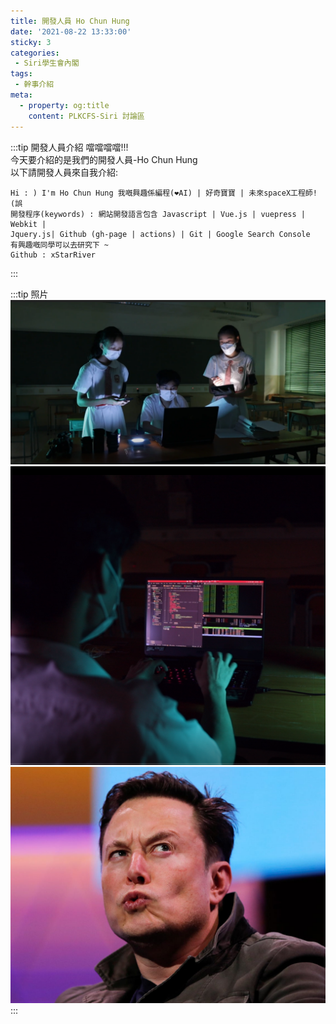```yaml
---
title: 開發人員 Ho Chun Hung
date: '2021-08-22 13:33:00'
sticky: 3
categories:
 - Siri學生會內閣
tags:
 - 幹事介紹
meta:
  - property: og:title
    content: PLKCFS-Siri 討論區
---
```


:::tip 開發人員介紹
噹噹噹噹!!!\
今天要介紹的是我們的開發人員-Ho Chun Hung\
以下請開發人員來自我介紹:

    Hi : ) I'm Ho Chun Hung 我嘅興趣係編程(❤AI) | 好奇寶寶 | 未來spaceX工程師!(誤 
    開發程序(keywords) : 網站開發語言包含 Javascript | Vue.js | vuepress | Webkit | 
    Jquery.js| Github (gh-page | actions) | Git | Google Search Console
    有興趣嘅同學可以去研究下 ~ 
    Github : xStarRiver

:::

:::tip 照片
![GG](../img/r/1.png)
![GG](../img/r/johnny.png)
![GG](../img/r/elon.png)
:::